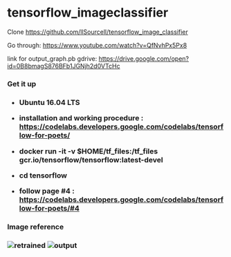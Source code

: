 # tensorflow_imageclassifier
Clone https://github.com/llSourcell/tensorflow_image_classifier

Go through: https://www.youtube.com/watch?v=QfNvhPx5Px8

link for output_graph.pb gdrive: https://drive.google.com/open?id=0B8bmagS876BFb1JGNjh2d0VTcHc


<h3>Get it up<h3>


  - Ubuntu 16.04 LTS

  - installation and working procedure : https://codelabs.developers.google.com/codelabs/tensorflow-for-poets/

  - docker run -it -v $HOME/tf_files:/tf_files  gcr.io/tensorflow/tensorflow:latest-devel

  - cd tensorflow

  - follow page #4 : https://codelabs.developers.google.com/codelabs/tensorflow-for-poets/#4


<h3>Image reference<h3> 

![retrained](https://github.com/rahuldeo2047/tensorflow_imageclassifier/blob/master/Screenshot%20from%202016-09-13%2008-04-12.png)
![output](https://github.com/rahuldeo2047/tensorflow_imageclassifier/blob/master/Screenshot%20from%202016-09-13%2008-05-36.png)



